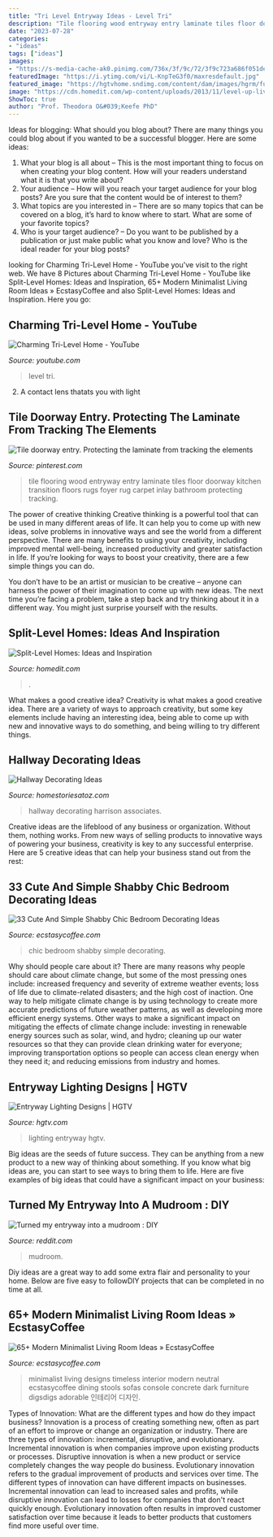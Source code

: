```yaml
---
title: "Tri Level Entryway Ideas - Level Tri"
description: "Tile flooring wood entryway entry laminate tiles floor doorway kitchen transition floors rugs foyer rug carpet inlay bathroom protecting tracking"
date: "2023-07-28"
categories:
- "ideas"
tags: ["ideas"]
images:
- "https://s-media-cache-ak0.pinimg.com/736x/3f/9c/72/3f9c723a686f051de75a126396eec285.jpg"
featuredImage: "https://i.ytimg.com/vi/L-KnpTeG3f0/maxresdefault.jpg"
featured_image: "https://hgtvhome.sndimg.com/content/dam/images/hgrm/fullset/2011/6/29/11/DesignLens_rounded-banisters_s3x4.jpg.rend.hgtvcom.616.822.suffix/1409176818752.jpeg"
image: "https://cdn.homedit.com/wp-content/uploads/2013/11/level-up-living-room.jpg"
ShowToc: true
author: "Prof. Theodora O&#039;Keefe PhD"
---
```



Ideas for blogging: What should you blog about?
There are many things you could blog about if you wanted to be a successful blogger. Here are some ideas: 
1) What your blog is all about – This is the most important thing to focus on when creating your blog content. How will your readers understand what it is that you write about? 
2) Your audience – How will you reach your target audience for your blog posts? Are you sure that the content would be of interest to them? 
3) What topics are you interested in – There are so many topics that can be covered on a blog, it’s hard to know where to start. What are some of your favorite topics? 
4) Who is your target audience? – Do you want to be published by a publication or just make public what you know and love? Who is the ideal reader for your blog posts?

	

		
looking for Charming Tri-Level Home - YouTube you've visit to the right web. We have 8 Pictures about Charming Tri-Level Home - YouTube like Split-Level Homes: Ideas and Inspiration, 65+ Modern Minimalist Living Room Ideas » EcstasyCoffee and also Split-Level Homes: Ideas and Inspiration. Here you go:
		
    
## Charming Tri-Level Home - YouTube

<img loading=lazy src="https://i.ytimg.com/vi/L-KnpTeG3f0/maxresdefault.jpg" onerror="this.onerror=null;this.src='https://tse2.mm.bing.net/th?id=OIP.HFTeaE0C4syIrjbC30htQwHaEK&amp;pid=15.1';" alt="Charming Tri-Level Home - YouTube">

_Source: youtube.com_

>level tri. 

	

2. A contact lens thatats you with light

    
## Tile Doorway Entry. Protecting The Laminate From Tracking The Elements

<img loading=lazy src="https://s-media-cache-ak0.pinimg.com/736x/3f/9c/72/3f9c723a686f051de75a126396eec285.jpg" onerror="this.onerror=null;this.src='https://tse4.mm.bing.net/th?id=OIP.pUUVg1ktJ0c7zb-w3ocVRAHaJ3&amp;pid=15.1';" alt="Tile doorway entry. Protecting the laminate from tracking the elements">

_Source: pinterest.com_

>tile flooring wood entryway entry laminate tiles floor doorway kitchen transition floors rugs foyer rug carpet inlay bathroom protecting tracking. 

	

The power of creative thinking
Creative thinking is a powerful tool that can be used in many different areas of life. It can help you to come up with new ideas, solve problems in innovative ways and see the world from a different perspective.
There are many benefits to using your creativity, including improved mental well-being, increased productivity and greater satisfaction in life. If you’re looking for ways to boost your creativity, there are a few simple things you can do.

You don’t have to be an artist or musician to be creative – anyone can harness the power of their imagination to come up with new ideas. The next time you’re facing a problem, take a step back and try thinking about it in a different way. You might just surprise yourself with the results.

    
## Split-Level Homes: Ideas And Inspiration

<img loading=lazy src="https://cdn.homedit.com/wp-content/uploads/2013/11/level-up-living-room.jpg" onerror="this.onerror=null;this.src='https://tse4.mm.bing.net/th?id=OIP.RBIoX0k9DMY461Fgt9MCWQHaF1&amp;pid=15.1';" alt="Split-Level Homes: Ideas and Inspiration">

_Source: homedit.com_

>. 

	

What makes a good creative idea?
Creativity is what makes a good creative idea. There are a variety of ways to approach creativity, but some key elements include having an interesting idea, being able to come up with new and innovative ways to do something, and being willing to try different things.

    
## Hallway Decorating Ideas

<img loading=lazy src="https://www.homestoriesatoz.com/wp-content/uploads/2013/10/hallway-with-bookcases.jpg" onerror="this.onerror=null;this.src='https://tse4.mm.bing.net/th?id=OIP.G6qHxeEe9EzCuhm7SvxyxQAAAA&amp;pid=15.1';" alt="Hallway Decorating Ideas">

_Source: homestoriesatoz.com_

>hallway decorating harrison associates. 

	

Creative ideas are the lifeblood of any business or organization. Without them, nothing works. From new ways of selling products to innovative ways of powering your business, creativity is key to any successful enterprise. Here are 5 creative ideas that can help your business stand out from the rest:

    
## 33 Cute And Simple Shabby Chic Bedroom Decorating Ideas

<img loading=lazy src="https://www.ecstasycoffee.com/wp-content/uploads/2016/08/Small-White-Chic-Bedroom.jpg" onerror="this.onerror=null;this.src='https://tse4.mm.bing.net/th?id=OIP.UAD_Let8f1s0UX6rpFtoZQHaJ4&amp;pid=15.1';" alt="33 Cute And Simple Shabby Chic Bedroom Decorating Ideas">

_Source: ecstasycoffee.com_

>chic bedroom shabby simple decorating. 

	

Why should people care about it?
There are many reasons why people should care about climate change, but some of the most pressing ones include: increased frequency and severity of extreme weather events; loss of life due to climate-related disasters; and the high cost of inaction.
One way to help mitigate climate change is by using technology to create more accurate predictions of future weather patterns, as well as developing more efficient energy systems. Other ways to make a significant impact on mitigating the effects of climate change include: investing in renewable energy sources such as solar, wind, and hydro; cleaning up our water resources so that they can provide clean drinking water for everyone; improving transportation options so people can access clean energy when they need it; and reducing emissions from industry and homes.

    
## Entryway Lighting Designs | HGTV

<img loading=lazy src="https://hgtvhome.sndimg.com/content/dam/images/hgrm/fullset/2011/6/29/11/DesignLens_rounded-banisters_s3x4.jpg.rend.hgtvcom.616.822.suffix/1409176818752.jpeg" onerror="this.onerror=null;this.src='https://tse4.mm.bing.net/th?id=OIP.V1izc1KNTHv5vkn_38DWtwHaJ4&amp;pid=15.1';" alt="Entryway Lighting Designs | HGTV">

_Source: hgtv.com_

>lighting entryway hgtv. 

	

Big ideas are the seeds of future success. They can be anything from a new product to a new way of thinking about something. If you know what big ideas are, you can start to see ways to bring them to life. Here are five examples of big ideas that could have a significant impact on your business:

    
## Turned My Entryway Into A Mudroom : DIY

<img loading=lazy src="https://external-preview.redd.it/zR_JY4GWwL4hIAhQQZ6jDDRaVmxOYAqiIasQ00LjSCc.jpg?auto=webp&amp;s=9011b6c53572d298321afe415582bfad8d4875a6" onerror="this.onerror=null;this.src='https://tse1.mm.bing.net/th?id=OIP.thwnFkoxOmyH6XckazdUNQHaJ4&amp;pid=15.1';" alt="Turned my entryway into a mudroom : DIY">

_Source: reddit.com_

>mudroom. 

	

Diy ideas are a great way to add some extra flair and personality to your home. Below are five easy to followDIY projects that can be completed in no time at all.

    
## 65+ Modern Minimalist Living Room Ideas » EcstasyCoffee

<img loading=lazy src="https://i0.wp.com/www.ecstasycoffee.com/wp-content/uploads/2016/10/Minimalist-Living-Room-Ideas-20.jpg" onerror="this.onerror=null;this.src='https://tse3.mm.bing.net/th?id=OIP.v6gh5I4dt3TqhoErPwEUuAHaLH&amp;pid=15.1';" alt="65+ Modern Minimalist Living Room Ideas » EcstasyCoffee">

_Source: ecstasycoffee.com_

>minimalist living designs timeless interior modern neutral ecstasycoffee dining stools sofas console concrete dark furniture digsdigs adorable 인테리어 디자인. 

	

Types of Innovation: What are the different types and how do they impact business?
Innovation is a process of creating something new, often as part of an effort to improve or change an organization or industry. There are three types of innovation: incremental, disruptive, and evolutionary. Incremental innovation is when companies improve upon existing products or processes. Disruptive innovation is when a new product or service completely changes the way people do business. Evolutionary innovation refers to the gradual improvement of products and services over time.
The different types of innovation can have different impacts on businesses. Incremental innovation can lead to increased sales and profits, while disruptive innovation can lead to losses for companies that don't react quickly enough. Evolutionary innovation often results in improved customer satisfaction over time because it leads to better products that customers find more useful over time.


